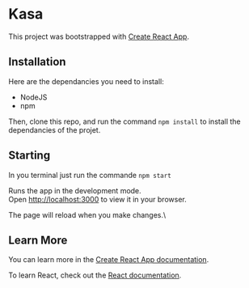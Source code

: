 # Kasa

This project was bootstrapped with [Create React App](https://github.com/facebook/create-react-app).

## Installation

Here are the dependancies you need to install:

- NodeJS
- npm

Then, clone this repo, and run the command `npm install` to install the dependancies of the projet.

## Starting

In you terminal just run the commande `npm start`

Runs the app in the development mode.\
Open [http://localhost:3000](http://localhost:3000) to view it in your browser.

The page will reload when you make changes.\

## Learn More

You can learn more in the [Create React App documentation](https://facebook.github.io/create-react-app/docs/getting-started).

To learn React, check out the [React documentation](https://reactjs.org/).

